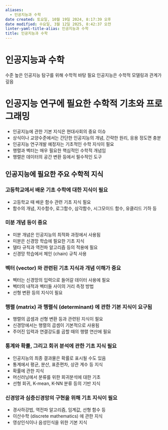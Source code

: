 ```yaml
---
aliases:
  - 인공지능과 수학
date created: 토요일, 10월 19일 2024, 8:17:39 오후
date modified: 수요일, 3월 12일 2025, 8:42:37 오전
linter-yaml-title-alias: 인공지능과 수학
title: 인공지능과 수학
---
```


# 인공지능과 수학

수준 높은 인공지능 탐구를 위해 수학적 바탕 필요
인공지능은 수학적 모델링과 관계가 깊음

# 인공지능 연구에 필요한 수학적 기초와 프로그래밍

 - 인공지능에 관한 기본 지식은 현대사회의 중요 이슈
 - 상식이나 교양수준에서는 간단한 인공지능의 개념, 간략한 원리, 응용 정도면 충분
 - 인공지능 연구개발 예정자는 기초적인 수학 지식이 필요
 - 행렬과 벡터는 매우 필요한 핵심적인 수학적 개념임
 - 행렬은 데이터의 공간 변환 등에서 필수적인 도구

## 인공지능에 필요한 주요 수학적 지식

### 고등학교에서 배운 기초 수학에 대한 지식이 필요

 - 고등학교 때 배운 함수 관련 기초 지식 필요
 - 함수의 개념, 지수함수, 로그함수, 삼각함수, 시그모이드 함수, 유클리드 기하 등

### 미분 개념 등이 중요

 - 미분 개념은 인공지능의 최적화 과정에서 사용됨
 - 미분은 신경망 학습에 필요한 기초 지식
 - 델타 규칙과 역전파 알고리즘 등의 적용에 필요
 - 신경망 학습에서 체인 (chain) 규칙 사용

### 벡터 (vector) 와 관련된 기초 지식과 개념 이해가 중요

 - 벡터는 신경망의 입력으로 들어갈 데이터 사용에 필요
 - 벡터의 내적과 벡터들 사이의 거리 측정 방법
 - 선형 변환 등의 지식이 필요

### 행렬 (matrix) 과 행렬식 (determinant) 에 관한 기본 지식이 요구됨

 - 행렬의 곱셈과 선형 변환 등과 관련된 지식이 필요
 - 신경망에서는 행렬의 곱셈이 기본적으로 사용됨
 - 주어진 입력과 연결강도를 곱할 때의 행렬 연산에 필요

### 통계와 확률, 그리고 회귀 분석에 관한 기초 지식 필요

 - 인공지능의 최종 결과물은 확률로 표시될 수도 있음
 - 통계에서 평균, 분산, 표준편차, 상관 계수 등 지식
 - 확률에 관한 지식
 - 머신러닝에서 분류를 위한 회귀분석에 대한 기초
 - 선형 회귀, K-mean, K-NN 분류 등의 기반 지식

### 신경망과 심층신경망의 구현을 위해 기초 지식이 필요

 - 경사하강법, 역전파 알고리즘, 임계값, 선형 함수 등
 - 이산수학 (discrete mathematics) 에 관한 지식
 - 영상인식이나 음성인식을 위한 기본 지식
